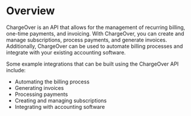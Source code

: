 # Overview

ChargeOver is an API that allows for the management of recurring billing,
one-time payments, and invoicing. With ChargeOver, you can create and manage
subscriptions, process payments, and generate invoices. Additionally,
ChargeOver can be used to automate billing processes and integrate with your
existing accounting software.

Some example integrations that can be built using the ChargeOver API include:

- Automating the billing process
- Generating invoices
- Processing payments
- Creating and managing subscriptions
- Integrating with accounting software

